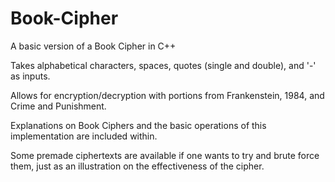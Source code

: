 # Book-Cipher
A basic version of a Book Cipher in C++

Takes alphabetical characters, spaces, quotes (single and double), and '-' as inputs. 

Allows for encryption/decryption with portions from Frankenstein, 1984, and Crime and Punishment. 

Explanations on Book Ciphers and the basic operations of this implementation are included within. 

Some premade ciphertexts are available if one wants to try and brute force them, just as an illustration on the effectiveness of the cipher. 
